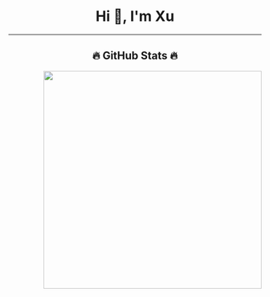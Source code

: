 <h1 align="center">Hi 👋, I'm Xu</h1>


<hr>

<h2 align="center">🔥 GitHub Stats 🔥</h2>

<a href="#" title="ducyb294">
    <img align="right" width="434" src="https://github-readme-stats.vercel.app/api?username=ducyb294&show_icons=true&theme=react&border_color=61dafb&hide_border=true" />
  </a>
